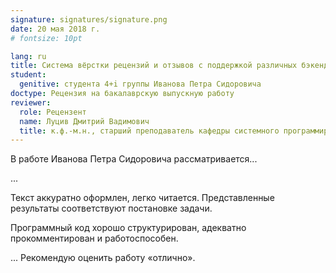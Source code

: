 ```yaml
---
signature: signatures/signature.png
date: 20 мая 2018 г.
# fontsize: 10pt

lang: ru
title: Система вёрстки рецензий и отзывов с поддержкой различных бэкендов
student:
  genitive: студента 4+i группы Иванова Петра Сидоровича
doctype: Рецензия на бакалаврскую выпускную работу
reviewer:
  role: Рецензент
  name: Луцив Дмитрий Вадимович
  title: к.ф.-м.н., старший преподаватель кафедры системного программирования СПбГУ
---
```


В работе Иванова Петра Сидоровича рассматривается...

...

Текст аккуратно оформлен, легко читается. Представленные результаты соответствуют
постановке задачи.

Программный код хорошо структурирован, адекватно прокомментирован и работоспособен.

... Рекомендую оценить работу «отлично».
